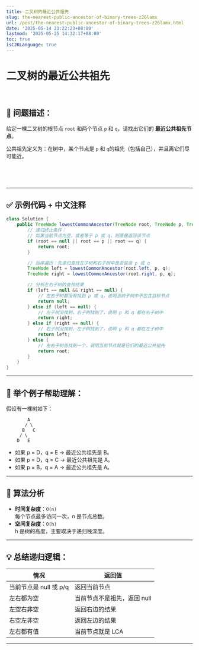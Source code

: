 ```yaml
---
title: 二叉树的最近公共祖先
slug: the-nearest-public-ancestor-of-binary-trees-z26lamx
url: /post/the-nearest-public-ancestor-of-binary-trees-z26lamx.html
date: '2025-05-14 23:22:23+08:00'
lastmod: '2025-05-25 14:32:17+08:00'
toc: true
isCJKLanguage: true
---
```




# 二叉树的最近公共祖先

‍

## 🧠 问题描述：

给定一棵二叉树的根节点 `root`​ 和两个节点 `p`​ 和 `q`​，请找出它们的 **最近公共祖先节点**。

公共祖先定义为：在树中，某个节点是 `p`​ 和 `q`​ 的祖先（包括自己），并且离它们尽可能近。

‍

‍

---

## ✅ 示例代码 + 中文注释

```java
class Solution {
    public TreeNode lowestCommonAncestor(TreeNode root, TreeNode p, TreeNode q) {
        // 递归终止条件：
        // 如果当前节点为空，或者等于 p 或 q，则直接返回该节点
        if (root == null || root == p || root == q) {
            return root;
        }

        // 后序遍历：先递归查找左子树和右子树中是否包含 p 或 q
        TreeNode left = lowestCommonAncestor(root.left, p, q);
        TreeNode right = lowestCommonAncestor(root.right, p, q);

        // 分析左右子树的查找结果
        if (left == null && right == null) {
            // 左右子树都没有找到 p 或 q，说明当前子树中不包含目标节点
            return null;
        } else if (left == null) {
            // 左子树没找到，右子树找到了，说明 p 和 q 都在右子树中
            return right;
        } else if (right == null) {
            // 右子树没找到，左子树找到了，说明 p 和 q 都在左子树中
            return left;
        } else {
            // 左右子树各找到一个，说明当前节点就是它们的最近公共祖先
            return root;
        }
    }
}
```

---

## 📌 举个例子帮助理解：

假设有一棵树如下：

```
        A
       / \
      B   C
     / \
    D   E
```

- 如果 p = D，q = E → 最近公共祖先是 B。
- 如果 p = D，q = C → 最近公共祖先是 A。
- 如果 p = B，q = A → 最近公共祖先是 A。

---

## 🧮 算法分析

- **时间复杂度**：`O(n)`​  
  每个节点最多访问一次，n 是节点总数。
- **空间复杂度**：`O(h)`​  
  h 是树的高度，主要取决于递归栈深度。

---

## 💡 总结递归逻辑：

|情况|返回值|
| ------------------------| -----------------------------|
|当前节点是 null 或 p/q|返回当前节点|
|左右都为空|当前节点不是祖先，返回 null|
|左空右非空|返回右边的结果|
|右空左非空|返回左边的结果|
|左右都有值|当前节点就是 LCA|

---
